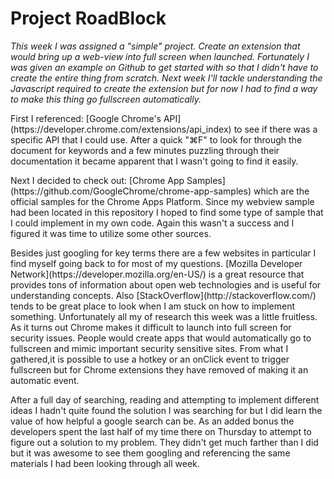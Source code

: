 <h1>Project RoadBlock</h1>
  <em>This week I was assigned a "simple" project. Create an extension that would bring up a web-view into full screen when launched. Fortunately I was given an example on Github to get started with so that I didn't have to create the entire thing from scratch. Next week I'll tackle understanding the Javascript required to create the extension but for now I had to find a way to make this thing go fullscreen automatically.</em>

<p>First I referenced:  [Google Chrome's API](https://developer.chrome.com/extensions/api_index) to see if there was a specific API that I could use. After a quick "⌘F" to look for through the document for keywords and a few minutes puzzling through their documentation it became apparent that I wasn't going to find it easily.</p>

 <p> Next I decided to check out: [Chrome App Samples](https://github.com/GoogleChrome/chrome-app-samples) which are the official samples for the Chrome Apps Platform. Since my webview sample had been located in this repository I hoped to find some type of sample that I could implement in my own code. Again this wasn't a success and I figured it was time to utilize some other sources.</P>

  <p>Besides just googling for key terms there are a few websites in particular I find myself going back to for most of my questions. [Mozilla Developer Network](https://developer.mozilla.org/en-US/) is a great resource that provides tons of information about open web technologies and is useful for understanding concepts. Also [StackOverflow](http://stackoverflow.com/) tends to be great place to look when I am stuck on how to implement something. Unfortunately all my of research this week was a little fruitless. As it turns out Chrome makes it difficult to launch into full screen for security issues. People would create apps that would automatically go to fullscreen and mimic important security sensitive sites. From what I gathered,it is possible to use a hotkey or an onClick event to trigger fullscreen but for Chrome extensions they have removed of making it an automatic event.</p>

 <p> After a full day of searching, reading and attempting to implement different ideas I hadn't quite found the solution I was searching for but I did learn the value of how helpful a google search can be. As an added bonus the developers spent the last half of my time there on Thursday to attempt to figure out a solution to my problem. They didn't get much farther than I did but it was awesome to see them googling and referencing the same materials I had been looking through all week. </p>